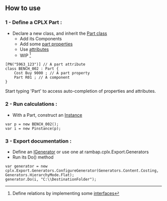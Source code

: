 ﻿## How to use
### 1 - Define a CPLX Part :
- Declare a new class, and inherit the [Part class](../src/rambap.cplx/Core/Part.cs)
    - Add its Components
    - Add some [part properties](../src/rambap.cplx/PartProperties)
    - Use [attributes](../src/rambap.cplx/PartAttributes)
    - WIP [^1]

[^1]: Define relations by implementing some [interfaces](../src/rambap.cplx/PartInterfaces)

``` Csharp
[PN("5963_123")] // A part attribute
class BENCH_002 : Part {
	Cost Buy 9000 ; // A part property
    Part R01 ; // A component
}
```

Start typing 'Part' to access auto-completion of properties and attributes.

### 2 - Run calculations :
- With a Part, construct an [Instance](../src/rambap.cplx/Core/Pinstance)
``` Csharp
var p = new BENCH_002();
var i = new Pinstance(p);
```

### 3 - Export documentation :
- Define an [IGenerator](../src/rambap.cplx/Export/IGenerator) or use one at rambap.cplx.Export.Generators
- Run its Do() method

``` Csharp
var generator = new cplx.Export.Generators.ConfigureGenerator(Generators.Content.Costing, Generators.HierarchyMode.Flat);
generator.Do(i, "C:\\DestinationFolder");
```